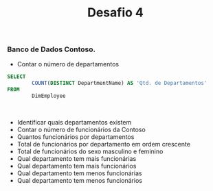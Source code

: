 <h1 align="center">Desafio 4</h1> <br>

### Banco de Dados Contoso.

* Contar o número de departamentos
~~~sql
SELECT
		COUNT(DISTINCT DepartmentName) AS 'Qtd. de Departamentos'
FROM
		DimEmployee
~~~
<br>

* Identificar quais departamentos existem
* Contar o número de funcionários da Contoso
* Quantos funcionários por departamentos
* Total de funcionários por departamento em ordem crescente
* Total de funcionários do sexo masculino e feminino
* Qual departamento tem mais funcionárias
* Qual departamento tem mais funcionários
* Qual departamento tem menos funcionárias
* Qual departamento tem menos funcionários
